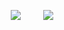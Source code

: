 <p align="center">
  <img src="https://media.giphy.com/media/uUZK4xBKcWI7lKk52y/giphy.gif"> &nbsp; &nbsp; &nbsp; &nbsp; <img src="https://media.giphy.com/media/uUZK4xBKcWI7lKk52y/giphy.gif">
</p>
